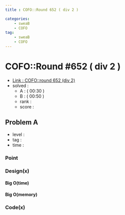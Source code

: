 ```yaml
---
title : COFO::Round 652 ( div 2 )

categories:
    - sweaB
    - COFO
tag:
    - sweaB
    - COFO
---
```

# COFO::Round #652 ( div 2 )
- [Link : COFO::round 652 (div 2) ](x)
- solved : 
  - A :  ( 00:30 )
  - B :  ( 00:50 )
  - rank : 
  - score :

## Problem A

- level :
- tag :
- time :

### Point

### Design(x)

#### Big O(time)

#### Big O(memory)

### Code(x)

